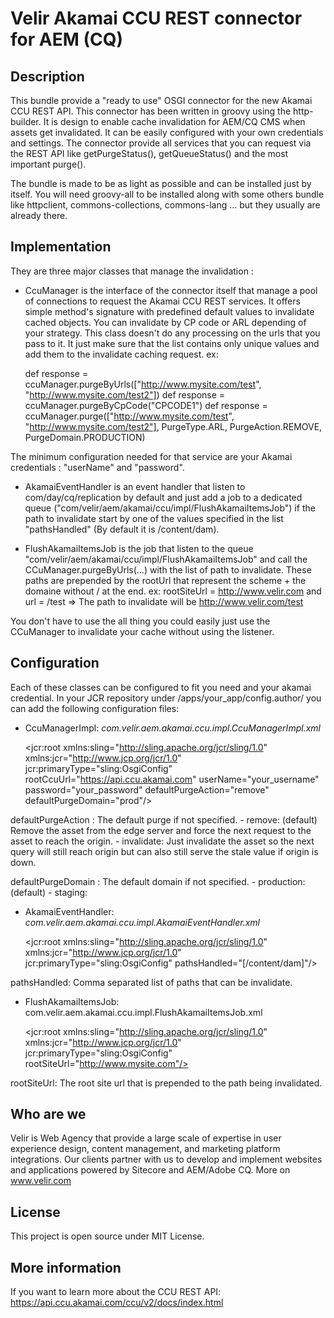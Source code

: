 # Velir Akamai CCU REST connector for AEM (CQ)

## Description

This bundle provide a "ready to use" OSGI connector for the new Akamai CCU REST API. This connector has been written in groovy using the http-builder.
It is design to enable cache invalidation for AEM/CQ CMS when assets get invalidated. It can be easily configured with your own credentials
and settings. The connector provide all services that you can request via the REST API like getPurgeStatus(), getQueueStatus() and the most important purge().

The bundle is made to be as light as possible and can be installed just by itself. You will need groovy-all to be installed along with some others bundle like
httpclient, commons-collections, commons-lang ... but they usually are already there.

## Implementation

They are three major classes that manage the invalidation :

- CcuManager is the interface of the connector itself that manage a pool of connections to request the Akamai CCU REST services. It offers simple method's signature with predefined default values
to invalidate cached objects. You can invalidate by CP code or ARL depending of your strategy. This class doesn't do any processing on the urls that you pass to it. It just make
sure that the list contains only unique values and add them to the invalidate caching request.
ex:

    def response = ccuManager.purgeByUrls(["http://www.mysite.com/test", "http://www.mysite.com/test2"])
    def response = ccuManager.purgeByCpCode("CPCODE1")
    def response = ccuManager.purge(["http://www.mysite.com/test", "http://www.mysite.com/test2"], PurgeType.ARL, PurgeAction.REMOVE, PurgeDomain.PRODUCTION)

The minimum configuration needed for that service are your Akamai credentials : "userName" and "password".

- AkamaiEventHandler is an event handler that listen to com/day/cq/replication by default and just add a job to a dedicated queue ("com/velir/aem/akamai/ccu/impl/FlushAkamaiItemsJob")
if the path to invalidate start by one of the values specified in the list "pathsHandled" (By default it is /content/dam).

- FlushAkamaiItemsJob is the job that listen to the queue "com/velir/aem/akamai/ccu/impl/FlushAkamaiItemsJob" and call the CCuManager.purgeByUrls(...) with the list of path to
invalidate. These paths are prepended by the rootUrl that represent the scheme + the domaine without / at the end.
ex: rootSiteUrl = http://www.velir.com and url = /test => The path to invalidate will be http://www.velir.com/test

You don't have to use the all thing you could easily just use the CCuManager to invalidate your cache without using the listener.

## Configuration

Each of these classes can be configured to fit you need and your akamai credential. In your JCR repository under /apps/your_app/config.author/ you can add the following configuration files:

- CcuManagerImpl: *com.velir.aem.akamai.ccu.impl.CcuManagerImpl.xml*


    <?xml version="1.0" encoding="UTF-8"?>
    <jcr:root xmlns:sling="http://sling.apache.org/jcr/sling/1.0" xmlns:jcr="http://www.jcp.org/jcr/1.0"
	   	  jcr:primaryType="sling:OsgiConfig"
    	  rootCcuUrl="https://api.ccu.akamai.com"
	      userName="your_username"
		  password="your_password"
		  defaultPurgeAction="remove"
		  defaultPurgeDomain="prod"/>
    </code>

defaultPurgeAction : The default purge if not specified.
    - remove: (default) Remove the asset from the edge server and force the next request to the asset to reach the origin.
    - invalidate: Just invalidate the asset so the next query will still reach origin but can also still serve the stale value if origin is down.

defaultPurgeDomain : The default domain if not specified.
    - production: (default)
    - staging:

- AkamaiEventHandler: *com.velir.aem.akamai.ccu.impl.AkamaiEventHandler.xml*

    <?xml version="1.0" encoding="UTF-8"?>
    <jcr:root xmlns:sling="http://sling.apache.org/jcr/sling/1.0" xmlns:jcr="http://www.jcp.org/jcr/1.0"
		  jcr:primaryType="sling:OsgiConfig"
		  pathsHandled="[/content/dam]"/>
    </code>


pathsHandled: Comma separated list of paths that can be invalidate.

- FlushAkamaiItemsJob: com.velir.aem.akamai.ccu.impl.FlushAkamaiItemsJob.xml

    <?xml version="1.0" encoding="UTF-8"?>
    <jcr:root xmlns:sling="http://sling.apache.org/jcr/sling/1.0" xmlns:jcr="http://www.jcp.org/jcr/1.0"
		  jcr:primaryType="sling:OsgiConfig"
		  rootSiteUrl="http://www.mysite.com"/>

rootSiteUrl: The root site url that is prepended to the path being invalidated.

## Who are we

Velir is Web Agency that provide a large scale of expertise in user experience design, content management, and marketing platform integrations. Our clients partner with us
to develop and implement websites and applications powered by Sitecore and AEM/Adobe CQ. More on www.velir.com

## License

This project is open source under MIT License.

## More information

If you want to learn more about the CCU REST API: https://api.ccu.akamai.com/ccu/v2/docs/index.html
